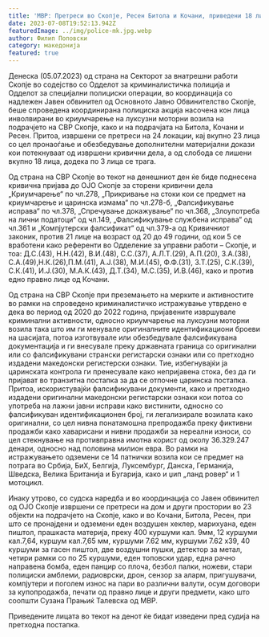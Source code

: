 ```yaml
---
title: 'МВР: Претреси во Скопје, Ресен Битола и Кочани, приведени 18 лица, поднесени кривични пријави - 05 ЈУЛИ 2023'
date: 2023-07-08T19:52:13.942Z
featuredImage: ../img/police-mk.jpg.webp
author: Филип Поповски
category: македонија
featured: true
---
```


Денеска (05.07.2023) од страна на Секторот за внатрешни работи Скопје во содејство со Одделот за криминалистичка полиција и Одделот за специјални полициски операции, во координација со надлежен Јавен обвинител од Основното Јавно Обвинителство Скопје, беше спроведена координирана полициска акција насочена кон лица инволвирани во криумчарење на луксузни моторни возила на подрачјето на СВР Скопје, како и на подрачјата на Битола, Кочани и Ресен. Притоа, извршени се претреси на 24 локации, кај вкупно 23 лица со цел пронаоѓање и обезбедување дополнителни  материјални докази кои потекнуваат од извршени кривични дела, а од слобода се лишени вкупно 18 лица, додека по 3 лица се трага.

Од страна на СВР Скопје во текот на денешниот ден ќе биде поднесена кривична пријава до ОЈО Скопје за сторени кривични дела „Криумчарење“ по чл.278, „Прикривање на стоки кои се предмет на криумчарење и царинска измама“ по чл.278-б, „Фалсификување исправа“ по чл.378, „Спречување докажување“ по чл.368, „Злоупотреба на лични податоци“ од чл.149, „Фалсификување службена исправа“ од чл.361 и „Компјутерски фалсификат“ од чл.379-а од Кривичниот законик, против 21 лице на возраст од 20 до 49 години, од кои 5 се вработени како референти во Одделение за управни работи – Скопје, и тоа: Д.С.(43), Н.Н.(42), В.И.(48), С.С.(37), А.Л.Т.(29), А.П.(20), З.А.(38), С.А.(49),Н.К.(26),П.М.(41), А.Ј.(38), М.И.(45), Ф.Ф.(31), З.Т.(25), С.К.(39), С.К.(41), И.Ј.(30), М.А.К.(43), Д.Т.(34), М.С.(35), И.В.(46), како и против едно правно лице од Кочани.

Од страна на СВР Скопје при преземањето на мерките и активностите во рамки на спроведено криминалистичко истражување утврдено е дека во период од 2020 до 2022 година, пријавените извршувале криминални активности, односно криумчарење на луксузни моторни возила така што им ги менувале оригиналните идентификациони броеви на шасијата, потоа  изготвувале или обезбедувале фалсификувана документација и ги внесувале преку државната граница со оригинални или со фалсификувани странски регистарски ознаки или со претходно издадени македонски регистерски ознаки. Тие, избегнувајќи ја царинската контрола ги пренесувале како непријавена стока, без да ги  пријават во транзитна постапка за да се отпочне царинска постапка. Притоа, искористувајќи фалсификувани документи, како и претходно издадени оригинални македонски регистарски ознаки кои потоа со употреба на лажни јавни исправи како вистинити, односно со фалсификуван идентификационен број, ги легализирале возилата како оригинални, со цел нивна понатамошна препродажба преку фиктивни продажби како хаварисани и нивни продажби за нереални износи, со цел стекнување на противправна имотна корист од околу 36.329.247 денари, односно над половина милион евра.
Во рамки на истражувањето одземени се 14 патнички возила кои се предмет на потрага во Србија, БиХ, Белгија, Луксембург, Данска, Германија, Шведска, Велика Британија и Бугарија, како и џип „ланд ровер“ и 1 мотоцикл.

Инаку утрово, со судска наредба и во координација со Јавен обвинител од ОЈО Скопје  извршени се претреси на дом и други простории во 23 објекти на подрачјето на Скопје, како и во Кочани, Битола, Ресен, при што се пронајдени и одземени еден воздушен хеклер, марихуана, еден пиштол, прашкаста материја, преку 400 куршуми кал. 9мм, 12 куршуми кал.7,64, куршум кал.7,65 мм, куршуми 7.62 мм, куршуми 7.62 x39, 40 куршуми за гасен пиштол, две воздушни пушки, детектор за метал, четири рамки со по 25 куршуми, еден топовски удар, една рачно направена бомба, еден панцир со плоча, безбол палки, ножеви, стари полициски амблеми, радиоврски, дрон, сензор за аларм, пригушувачи, компјутери и поголем износ на пари во различни валути, осум договори за купопродажба, печати од правно лице и други предмети, како што соопшти Сузана Прањиќ Талевска од МВР.

Приведените лицата во текот на денот ќе бидат изведени пред судија на претходна постапка.

